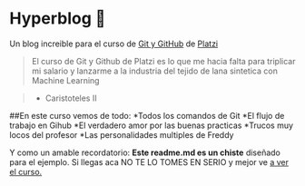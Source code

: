# Hyperblog 💚
Un blog increible para el curso de [Git y GitHub](https://platzi.com/cursos/git-github/ "Git y GitHub") de [Platzi](https://platzi.com/home "Platzi")
> El curso de Git y Github de Platzi es lo que me hacia falta para triplicar mi salario y lanzarme a la industria del tejido de lana sintetica con Machine Learning 

>- Caristoteles II

##En este curso vemos de todo:
*Todos los comandos de Git 
*El flujo de trabajo en Gihub
*El verdadero amor por las buenas practicas
*Trucos muy locos del profesor
*Las personalidades multiples de Freddy 

Y como un amable recordatorio: **Este readme.md es un chiste** diseñado para el ejemplo. Si llegas aca NO TE LO TOMES EN SERIO y mejor ve [a ver el curso.](https://platzi.com/cursos/git-github/ "a ver el curso.")
